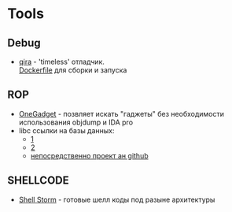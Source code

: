 # Tools
## Debug
+ [qira](https://github.com/geohot/qira) - 'timeless' отладчик.  
[Dockerfile](./tools/qira/) для сборки и запуска

## ROP
+ [OneGadget](https://github.com/david942j/one_gadget) - позвляет искать "гаджеты" без необходимости использования objdump и IDA pro
+ libc ссылки на базы данных:
    - [1](https://libc.blukat.me/)
    - [2](https://libc.rip/) 
    - [непосредственно проект ан github](https://github.com/niklasb/libc-database)


## SHELLCODE
+ [Shell Storm](https://shell-storm.org/shellcode/index.html) - готовые шелл коды под разыне архитектуры